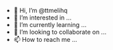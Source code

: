 - 👋 Hi, I’m @ttmelihq
- 👀 I’m interested in ...
- 🌱 I’m currently learning ...
- 💞️ I’m looking to collaborate on ...
- 📫 How to reach me ...

<!---
ttmelihq/ttmelihq is a ✨ special ✨ repository because its `README.md` (this file) appears on your GitHub profile.
You can click the Preview link to take a look at your changes.
--->
